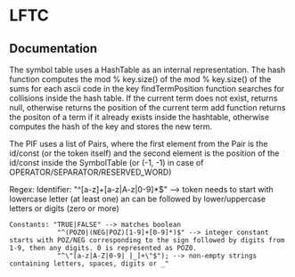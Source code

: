# LFTC

## Documentation

The symbol table uses a HashTable as an internal representation.
The hash function computes the mod % key.size() of the mod % key.size() of the sums for each ascii code
in the key
findTermPosition function searches for collisions inside the hash table. If the current term does not
exist, returns null, otherwise returns the position of the current term
add function returns the positon of a term if it already exists inside the hashtable, otherwise computes
the hash of the key and stores the new term.

The PIF uses a list of Pairs, where the first element from the Pair is the id/const (or the token itself) 
and the second element is the position of the id/const inside the SymbolTable (or (-1, -1) in case of OPERATOR/SEPARATOR/RESERVED_WORD)

Regex:
    Identifier: "^[a-z]+[a-z|A-z|0-9]*$" --> token needs to start with lowercase letter (at least one) an can be followed by lower/uppercase letters or digits (zero or more)

    Constants: "TRUE|FALSE" --> matches boolean
                "^(POZ0|(NEG|POZ)[1-9]+[0-9]*)$" --> integer constant starts with POZ/NEG corresponding to the sign followed by digits from 1-9, then any digits. 0 is represented as POZ0.
                "^\"[a-z|A-Z|0-9| |_]+\"$"); --> non-empty strings containing letters, spaces, digits or _"